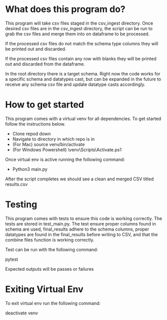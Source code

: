# What does this program do?

This program will take csv files staged in the csv_ingest directory. 
Once desired csv files are in the csv_ingest directory, the script 
can be run to grab the csv files and merge them into on dataframe to 
be processed. 

If the processed csv files do not match the schema type columns they will 
be printed out and discarded. 

If the processed csv files contain any row with blanks they will be printed out
and discarded from the dataframe.

In the root directory there is a target schema. Right now the code works
for a specific schema and datatypes cast, but can be expanded in the future 
to receive any schema csv file and update datatype casts accordingly.


# How to get started 

This program comes with a virtual venv for all dependencies. 
To get started follow the instructions below. 

- Clone repod down
- Navigate to directory in which repo is in
- (For Mac) source venv/bin/activate
- (For Windows Powershell) \venv\Scripts\Activate.ps1

Once virtual env is active running the following command:

- Python3 main.py

After the script completes we should see a clean and merged 
CSV titled results.csv

# Testing

This program comes with tests to ensure this code is working correctly.
The tests are stored in test_main.py. The test ensure proper columns found
in schema are used, final_results adhere to the schema columns, proper datatypes
are found in the final_results before writing to CSV, and that the combine files
function is working correctly.

Test can be run with the following command:

pytest

Expected outputs will be passes or failures

# Exiting Virtual Env

To exit virtual env run the following command:

deactivate venv





